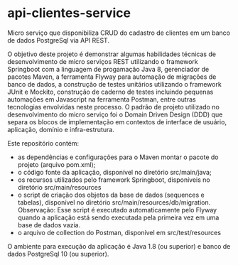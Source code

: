 # api-clientes-service
Micro serviço que disponibiliza CRUD do cadastro de clientes em um banco de dados PostgreSql via API REST.

O objetivo deste projeto é demonstrar algumas habilidades técnicas de desenvolvimento de micro serviços REST utilizando o framework Springboot com a linguagem de progamação Java 8, gerenciador de pacotes Maven, a ferramenta Flyway para automação de migrações de banco de dados, a construção de testes unitários utilizando o framework JUnit e Mockito, construção de caderno de testes incluindo pequenas automações em Javascript na ferramenta Postman, entre outras tecnologias envolvidas neste processo. O padrão de projeto utilizado no desenvolvimento do micro serviço foi o Domain Driven Design (DDD) que separa os blocos de implementação em contextos de interface de usuário, aplicação, domínio e infra-estrutura.

Este repositório contém:

- as dependências e configurações para o Maven montar o pacote do projeto (arquivo pom.xml);
- o código fonte da aplicação, disponível no diretório src/main/java;
- os recursos utilizados pelo framework Springboot, disponíveis no diretório src/main/resources
- o script de criação dos objetos da base de dados (sequences e tabelas), disponível no diretório src/main/resources/db/migration. Observação: Esse script é executado automaticamente pelo Flyway quando a aplicação está sendo executada pela primeira vez em uma base de dados vazia.
- o arquivo de collection do Postman, disponível em src/test/resources

O ambiente para execução da aplicação é Java 1.8 (ou superior) e banco de dados PostgreSql 10 (ou superior).
